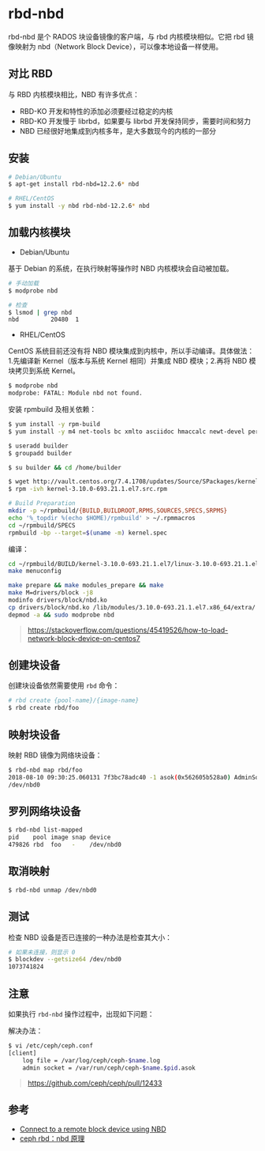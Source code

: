 # rbd-nbd

rbd-nbd 是个 RADOS 块设备镜像的客户端，与 rbd 内核模块相似。它把 rbd 镜像映射为 nbd（Network Block Device），可以像本地设备一样使用。

## 对比 RBD

与 RBD 内核模块相比，NBD 有许多优点：

* RBD-KO 开发和特性的添加必须要经过稳定的内核
* RBD-KO 开发慢于 librbd，如果要与 librbd 开发保持同步，需要时间和努力
* NBD 已经很好地集成到内核多年，是大多数现今的内核的一部分

## 安装

```sh
# Debian/Ubuntu
$ apt-get install rbd-nbd=12.2.6* nbd
```

```sh
# RHEL/CentOS
$ yum install -y nbd rbd-nbd-12.2.6* nbd
```

## 加载内核模块

* Debian/Ubuntu

基于 Debian 的系统，在执行映射等操作时 NBD 内核模块会自动被加载。

```sh
# 手动加载
$ modprobe nbd

# 检查
$ lsmod | grep nbd
nbd         20480  1
```

* RHEL/CentOS

CentOS 系统目前还没有将 NBD 模块集成到内核中，所以手动编译。具体做法：1.先编译新 Kernel（版本与系统 Kernel 相同）并集成 NBD 模块；2.再将 NBD 模块拷贝到系统 Kernel。

```sh
$ modprobe nbd
modprobe: FATAL: Module nbd not found.
```

安装 rpmbuild 及相关依赖：

```sh
$ yum install -y rpm-build
$ yum install -y m4 net-tools bc xmlto asciidoc hmaccalc newt-devel perl pesign elfutils-devel binutils-devel bison audit-libs-devel numactl-devel pciutils-devel ncurses-devel libtiff perl-ExtUtils-Embed java-devel python-devel gcc
```

```sh
$ useradd builder
$ groupadd builder

$ su builder && cd /home/builder

$ wget http://vault.centos.org/7.4.1708/updates/Source/SPackages/kernel-3.10.0-693.21.1.el7.src.rpm
$ rpm -ivh kernel-3.10.0-693.21.1.el7.src.rpm
```

```sh
# Build Preparation
mkdir -p ~/rpmbuild/{BUILD,BUILDROOT,RPMS,SOURCES,SPECS,SRPMS}
echo '%_topdir %(echo $HOME)/rpmbuild' > ~/.rpmmacros
cd ~/rpmbuild/SPECS
rpmbuild -bp --target=$(uname -m) kernel.spec
```

编译：

```sh
cd ~/rpmbuild/BUILD/kernel-3.10.0-693.21.1.el7/linux-3.10.0-693.21.1.el7.x86_64/
make menuconfig
```

```sh
make prepare && make modules_prepare && make
make M=drivers/block -j8
modinfo drivers/block/nbd.ko
cp drivers/block/nbd.ko /lib/modules/3.10.0-693.21.1.el7.x86_64/extra/
depmod -a && sudo modprobe nbd
```

> <https://stackoverflow.com/questions/45419526/how-to-load-network-block-device-on-centos7>

## 创建块设备

创建块设备依然需要使用 `rbd` 命令：

```sh
# rbd create {pool-name}/{image-name}
$ rbd create rbd/foo
```

## 映射块设备

映射 RBD 镜像为网络块设备：

```sh
$ rbd-nbd map rbd/foo
2018-08-10 09:30:25.060131 7f3bc78adc40 -1 asok(0x562605b528a0) AdminSocketConfigObs::init: failed: AdminSocket::bind_and_listen: failed to bind the UNIX domain socket to '/var/run/ceph/ceph-client.admin.asok': (17) File exists
/dev/nbd0
```

## 罗列网络块设备

```sh
$ rbd-nbd list-mapped
pid    pool image snap device
479826 rbd  foo   -    /dev/nbd0
```

## 取消映射

```sh
$ rbd-nbd unmap /dev/nbd0
```

## 测试

检查 NBD 设备是否已连接的一种办法是检查其大小：

```sh
# 如果未连接，则显示 0
$ blockdev --getsize64 /dev/nbd0
1073741824
```

## 注意

如果执行 `rbd-nbd` 操作过程中，出现如下问题：

解决办法：

```sh
$ vi /etc/ceph/ceph.conf
[client]
    log file = /var/log/ceph/ceph-$name.log
    admin socket = /var/run/ceph/ceph-$name.$pid.asok
```

> <https://github.com/ceph/ceph/pull/12433>

## 参考

* [Connect to a remote block device using NBD](http://www.microhowto.info/howto/connect_to_a_remote_block_device_using_nbd.html)
* [ceph rbd：nbd 原理](https://www.jianshu.com/p/bb9d14bd897c)

